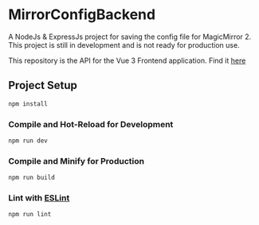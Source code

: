 # MirrorConfigBackend

A NodeJs & ExpressJs project for saving the config file for MagicMirror 2. This project is still in development and is not ready for production use.

This repository is the API for the Vue 3 Frontend application. Find it [here](https://github.com/ProxyBlack61/MirrorConfig)
## Project Setup

```sh
npm install
```

### Compile and Hot-Reload for Development

```sh
npm run dev
```

### Compile and Minify for Production

```sh
npm run build
```

### Lint with [ESLint](https://eslint.org/)

```sh
npm run lint
```